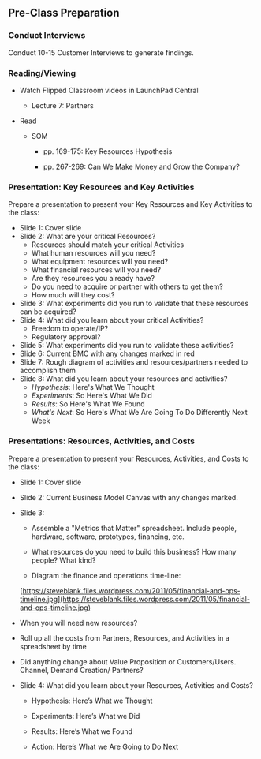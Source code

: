 ## Pre-Class Preparation

### Conduct Interviews

Conduct 10-15 Customer Interviews  to generate findings.

### Reading/Viewing	

* Watch Flipped Classroom videos in LaunchPad Central

    * Lecture 7: Partners

* Read 

    * SOM 

        * pp. 169-175: Key Resources Hypothesis

        * pp. 267-269: Can We Make Money and Grow the Company?

### Presentation: Key Resources and Key Activities

Prepare a presentation to present your Key Resources and Key Activities to the class:

* Slide 1: Cover slide
* Slide 2: What are your critical Resources?
  * Resources should match your critical Activities
  * What human resources will you need?
  * What equipment resources will you need?
  * What financial resources will you need?
  * Are they resources you already have?
  * Do you need to acquire or partner with others to get them?
  * How much will they cost?
* Slide 3: What experiments did you run to validate that these resources can be acquired?
* Slide 4: What did you learn about your critical Activities?
  * Freedom to operate/IP?
  * Regulatory approval?
* Slide 5: What experiments did you run to validate these activities?
* Slide 6: Current BMC with any changes marked in red
* Slide 7: Rough diagram of activities and resources/partners needed to accomplish them
* Slide 8: What did you learn about your resources and activities?
  * *Hypothesis*: Here's What We Thought
  * *Experiments*: So Here's What We Did
  * *Results*: So Here's What We Found
  * *What's Next*: So Here's What We Are Going To Do Differently Next Week

### Presentations: Resources, Activities, and Costs

Prepare a presentation to present your Resources, Activities, and Costs to the class:

* Slide 1: Cover slide

* Slide 2: Current Business Model Canvas with any changes marked.

* Slide 3: 

    * Assemble a "Metrics that Matter" spreadsheet. Include people, hardware, software, prototypes, financing, etc.

    * What resources do you need to build this business? How many people? What kind?

    * Diagram the finance and operations time-line:

    [https://steveblank.files.wordpress.com/2011/05/financial-and-ops-timeline.jpg](https://steveblank.files.wordpress.com/2011/05/financial-and-ops-timeline.jpg)

* When you will need new resources?

* Roll up all the costs from Partners, Resources, and Activities in a spreadsheet by time

* Did anything change about Value Proposition or Customers/Users. Channel, Demand Creation/ Partners?

* Slide 4: What did you learn about your Resources, Activities and Costs?

    * Hypothesis: Here’s What we Thought

    * Experiments: Here’s What we Did

    * Results: Here’s What we Found

    * Action: Here’s What we Are Going to Do Next